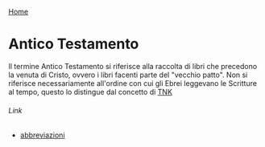 [Home](/README.md)

# Antico Testamento

Il termine Antico Testamento si riferisce alla raccolta di libri che precedono la venuta di Cristo, ovvero i libri facenti parte del "vecchio patto". Non si riferisce necessariamente all'ordine con cui gli Ebrei leggevano le Scritture al tempo, questo lo distingue dal concetto di [TNK](/abbreviazioni/tnk.md)

###### Link

- [abbreviazioni](/abbreviazioni.md)